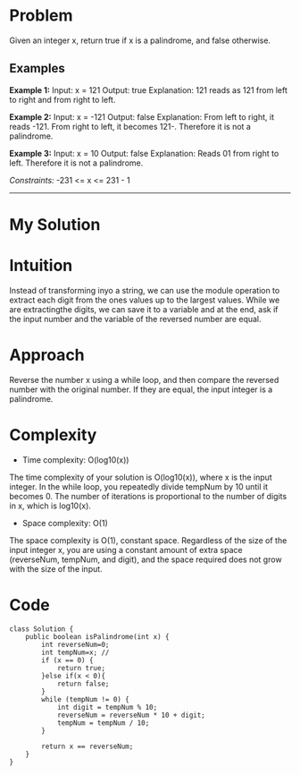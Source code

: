 # Problem
Given an integer x, return true if x is a palindrome, and false otherwise.

## Examples
**Example 1:**
Input: x = 121
Output: true
Explanation: 121 reads as 121 from left to right and from right to left.

**Example 2:**
Input: x = -121
Output: false
Explanation: From left to right, it reads -121. From right to left, it becomes 121-. Therefore it is not a palindrome.

**Example 3:**
Input: x = 10
Output: false
Explanation: Reads 01 from right to left. Therefore it is not a palindrome.
 

_Constraints:_
-231 <= x <= 231 - 1

_____________________________________________________________________________________________________________________________________

# My Solution

# Intuition
<!-- Describe your first thoughts on how to solve this problem. -->
Instead of transforming inyo a string, we can use the module operation to extract each digit from the ones values up to the largest values. While we are extractingthe digits, we can save it to a variable and at the end, ask if the input number and the variable of the reversed number are equal.

# Approach
<!-- Describe your approach to solving the problem. -->
Reverse the number x using a while loop, and then compare the reversed number with the original number. If they are equal, the input integer is a palindrome.

# Complexity
- Time complexity: O(log10(x))
<!-- Add your time complexity here, e.g. $$O(n)$$ -->
The time complexity of your solution is O(log10(x)), where x is the input integer. In the while loop, you repeatedly divide tempNum by 10 until it becomes 0. The number of iterations is proportional to the number of digits in x, which is log10(x).

- Space complexity: O(1)
<!-- Add your space complexity here, e.g. $$O(n)$$ -->
The space complexity is O(1), constant space. Regardless of the size of the input integer x, you are using a constant amount of extra space (reverseNum, tempNum, and digit), and the space required does not grow with the size of the input.

# Code
```
class Solution {
    public boolean isPalindrome(int x) {
        int reverseNum=0;
        int tempNum=x; //
        if (x == 0) {
            return true;
        }else if(x < 0){
            return false;
        }
        while (tempNum != 0) {
            int digit = tempNum % 10;
            reverseNum = reverseNum * 10 + digit;
            tempNum = tempNum / 10;
        }

        return x == reverseNum;
    }
}
```
